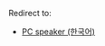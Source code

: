 Redirect to:

*   [PC speaker (한국어)](/index.php/PC_speaker_(%ED%95%9C%EA%B5%AD%EC%96%B4) "PC speaker (한국어)")